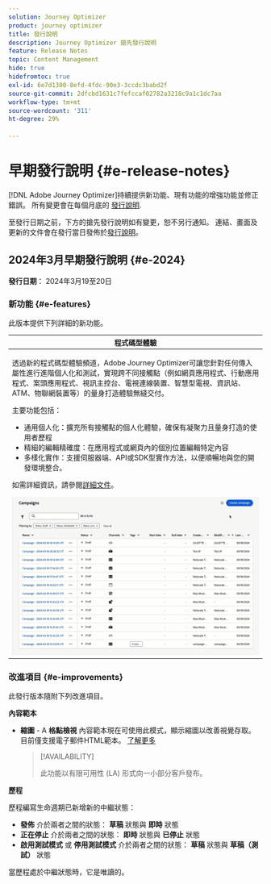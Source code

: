 ```yaml
---
solution: Journey Optimizer
product: journey optimizer
title: 發行說明
description: Journey Optimizer 搶先發行說明
feature: Release Notes
topic: Content Management
hide: true
hidefromtoc: true
exl-id: 6e7d1300-8efd-4fdc-90e3-3ccdc3babd2f
source-git-commit: 2dfcbd1631c7fefccaf02782a3218c9a1c1dc7aa
workflow-type: tm+mt
source-wordcount: '311'
ht-degree: 29%

---
```


# 早期發行說明 {#e-release-notes}

[!DNL Adobe Journey Optimizer]持續提供新功能、現有功能的增強功能並修正錯誤。 所有變更會在每個月底的 [發行說明](release-notes.md).

至發行日期之前，下方的搶先發行說明如有變更，恕不另行通知。 連結、畫面及更新的文件會在發行當日發佈於[發行說明](release-notes.md)。

## 2024年3月早期發行說明 {#e-2024}

**發行日期**： 2024年3月19至20日

### 新功能 {#e-features}

此版本提供下列詳細的新功能。

<table>
<thead>
<tr>
<th><strong>程式碼型體驗</strong><br/></th>
</tr>
</thead>
<tbody>
<tr>
<td>
<p>透過新的程式碼型體驗頻道，Adobe Journey Optimizer可讓您針對任何傳入屬性進行進階個人化和測試，實現跨不同接觸點（例如網頁應用程式、行動應用程式、案頭應用程式、視訊主控台、電視連線裝置、智慧型電視、資訊站、ATM、物聯網裝置等）的量身打造體驗無縫交付。</p>
<P>主要功能包括：</p>
<ul><li> 通用個人化：擴充所有接觸點的個人化體驗，確保有凝聚力且量身打造的使用者歷程</li>
<li>精細的編輯精確度：在應用程式或網頁內的個別位置編輯特定內容</li>
<li>多樣化實作：支援伺服器端、API或SDK型實作方法，以便順暢地與您的開發環境整合。</li></ul></p>
<p>如需詳細資訊，請參閱<a href="../code-based/get-started-code-based.md">詳細文件</a>。</p>
<img src="assets/do-not-localize/code-based.gif">
</tr>
</tbody>
</table>

### 改進項目 {#e-improvements}

此發行版本隨附下列改進項目。

**內容範本**

* **縮圖** - A **格點檢視** 內容範本現在可使用此模式，顯示縮圖以改善視覺存取。 目前僅支援電子郵件HTML範本。 [了解更多](../content-management/content-templates.md#template-thumbnails)

  >[!AVAILABILITY]
  >
  >此功能以有限可用性 (LA) 形式向一小部分客戶發布。

**歷程**

歷程編寫生命週期已新增新的中繼狀態：

* **發佈** 介於兩者之間的狀態： **草稿** 狀態與 **即時** 狀態
* **正在停止** 介於兩者之間的狀態： **即時** 狀態與 **已停止** 狀態
* **啟用測試模式** 或 **停用測試模式** 介於兩者之間的狀態： **草稿** 狀態與 **草稿（測試）** 狀態

當歷程處於中繼狀態時，它是唯讀的。
